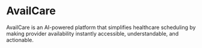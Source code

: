 # AvailCare
AvailCare is an AI-powered platform that simplifies healthcare scheduling by making provider availability instantly accessible, understandable, and actionable.
